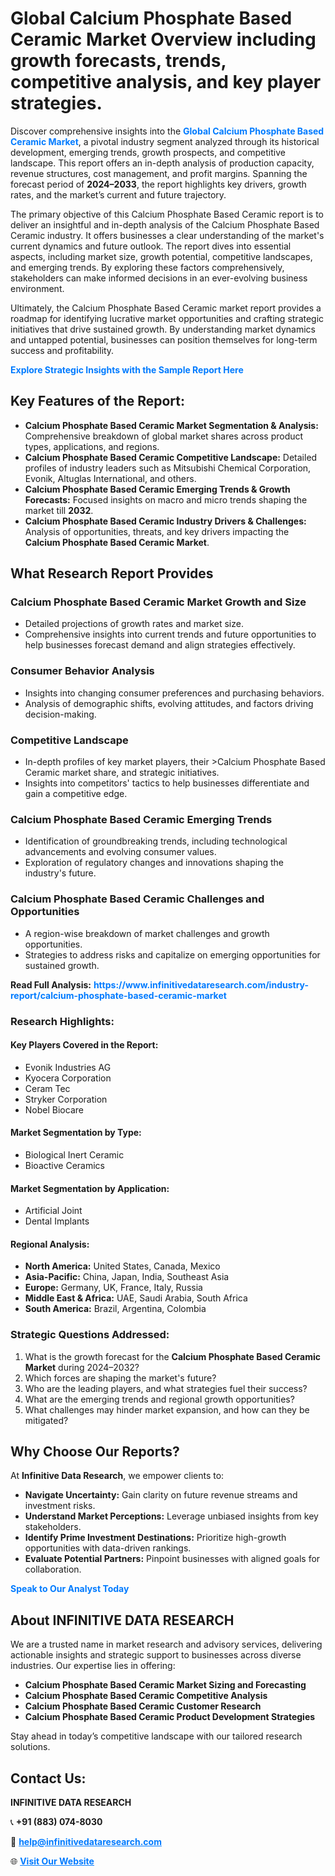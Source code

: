 <h1>Global Calcium Phosphate Based Ceramic Market Overview including growth forecasts, trends, competitive analysis, and key player strategies.</h1>
<p>
Discover comprehensive insights into the 
<a href="https://www.infinitivedataresearch.com/industry-report/calcium-phosphate-based-ceramic-market" rel="dofollow" style="color: #007BFF; text-decoration: none;"><strong>Global Calcium Phosphate Based Ceramic Market</strong></a>, a pivotal industry segment analyzed through its historical development, emerging trends, growth prospects, and competitive landscape. This report offers an in-depth analysis of production capacity, revenue structures, cost management, and profit margins. Spanning the forecast period of <strong>2024–2033</strong>, the report highlights key drivers, growth rates, and the market’s current and future trajectory.
</p>
<p>
The primary objective of this Calcium Phosphate Based Ceramic report is to deliver an insightful and in-depth analysis of the Calcium Phosphate Based Ceramic industry. It offers businesses a clear understanding of the market's current dynamics and future outlook. The report dives into essential aspects, including market size, growth potential, competitive landscapes, and emerging trends. By exploring these factors comprehensively, stakeholders can make informed decisions in an ever-evolving business environment.
</p>
<p>
Ultimately, the Calcium Phosphate Based Ceramic market report provides a roadmap for identifying lucrative market opportunities and crafting strategic initiatives that drive sustained growth. By understanding market dynamics and untapped potential, businesses can position themselves for long-term success and profitability.
</p>
<p>
<a href="https://www.infinitivedataresearch.com/request-sample/reportId=105495" style="color: #007BFF; text-decoration: none;"><strong>Explore Strategic Insights with the Sample Report Here</strong></a>
</p>

<h2>Key Features of the Report:</h2>
<ul>
<li><strong>Calcium Phosphate Based Ceramic Market Segmentation & Analysis:</strong> Comprehensive breakdown of global market shares across product types, applications, and regions.</li>
<li><strong>Calcium Phosphate Based Ceramic Competitive Landscape:</strong> Detailed profiles of industry leaders such as Mitsubishi Chemical Corporation, Evonik, Altuglas International, and others.</li>
<li><strong>Calcium Phosphate Based Ceramic Emerging Trends & Growth Forecasts:</strong> Focused insights on macro and micro trends shaping the market till <strong>2032</strong>.</li>
<li><strong>Calcium Phosphate Based Ceramic Industry Drivers & Challenges:</strong> Analysis of opportunities, threats, and key drivers impacting the <strong>Calcium Phosphate Based Ceramic Market</strong>.</li>
</ul>

<h2>What Research Report Provides</h2>
<h3>Calcium Phosphate Based Ceramic Market Growth and Size</h3>
<ul>
<li>Detailed projections of growth rates and market size.</li>
<li>Comprehensive insights into current trends and future opportunities to help businesses forecast demand and align strategies effectively.</li>
</ul>

<h3>Consumer Behavior Analysis</h3>
<ul>
<li>Insights into changing consumer preferences and purchasing behaviors.</li>
<li>Analysis of demographic shifts, evolving attitudes, and factors driving decision-making.</li>
</ul>

<h3>Competitive Landscape</h3>
<ul>
<li>In-depth profiles of key market players, their >Calcium Phosphate Based Ceramic market share, and strategic initiatives.</li>
<li>Insights into competitors' tactics to help businesses differentiate and gain a competitive edge.</li>
</ul>

<h3>Calcium Phosphate Based Ceramic Emerging Trends</h3>
<ul>
<li>Identification of groundbreaking trends, including technological advancements and evolving consumer values.</li>
<li>Exploration of regulatory changes and innovations shaping the industry's future.</li>
</ul>

<h3>Calcium Phosphate Based Ceramic Challenges and Opportunities</h3>
<ul>
<li>A region-wise breakdown of market challenges and growth opportunities.</li>
<li>Strategies to address risks and capitalize on emerging opportunities for sustained growth.</li>
</ul>
<p><strong>Read Full Analysis:</strong> <a href="https://www.infinitivedataresearch.com/industry-report/calcium-phosphate-based-ceramic-market" rel="dofollow" style="color: #007BFF; text-decoration: none;"><strong>https://www.infinitivedataresearch.com/industry-report/calcium-phosphate-based-ceramic-market</strong></a></p>
<h3>Research Highlights:</h3>
<h4>Key Players Covered in the Report:</h4>
<ul><li>Evonik Industries AG</li><li>Kyocera Corporation</li><li>Ceram Tec</li><li>Stryker Corporation</li><li>Nobel Biocare</li></ul>
<h4>Market Segmentation by Type:</h4>
<ul><li>Biological Inert Ceramic</li><li>Bioactive Ceramics</li></ul>
<h4>Market Segmentation by Application:</h4>
<ul><li>Artificial Joint</li><li>Dental Implants</li></ul>

<h4>Regional Analysis:</h4>
<ul>
<li><strong>North America:</strong> United States, Canada, Mexico</li>
<li><strong>Asia-Pacific:</strong> China, Japan, India, Southeast Asia</li>
<li><strong>Europe:</strong> Germany, UK, France, Italy, Russia</li>
<li><strong>Middle East & Africa:</strong> UAE, Saudi Arabia, South Africa</li>
<li><strong>South America:</strong> Brazil, Argentina, Colombia</li>
</ul>

<h3>Strategic Questions Addressed:</h3>
<ol>
<li>What is the growth forecast for the <strong>Calcium Phosphate Based Ceramic Market</strong> during 2024–2032?</li>
<li>Which forces are shaping the market's future?</li>
<li>Who are the leading players, and what strategies fuel their success?</li>
<li>What are the emerging trends and regional growth opportunities?</li>
<li>What challenges may hinder market expansion, and how can they be mitigated?</li>
</ol>

<h2>Why Choose Our Reports?</h2>
<p>At <strong>Infinitive Data Research</strong>, we empower clients to:</p>
<ul>
<li><strong>Navigate Uncertainty:</strong> Gain clarity on future revenue streams and investment risks.</li>
<li><strong>Understand Market Perceptions:</strong> Leverage unbiased insights from key stakeholders.</li>
<li><strong>Identify Prime Investment Destinations:</strong> Prioritize high-growth opportunities with data-driven rankings.</li>
<li><strong>Evaluate Potential Partners:</strong> Pinpoint businesses with aligned goals for collaboration.</li>
</ul>
<p><a href="https://www.infinitivedataresearch.com/industry-report/calcium-phosphate-based-ceramic-market" rel="dofollow" style="color: #007BFF; text-decoration: none;"><strong>Speak to Our Analyst Today</strong></a></p>

<h2>About INFINITIVE DATA RESEARCH</h2>
<p>We are a trusted name in market research and advisory services, delivering actionable insights and strategic support to businesses across diverse industries. Our expertise lies in offering:</p>
<ul>
<li><strong>Calcium Phosphate Based Ceramic Market Sizing and Forecasting</strong></li>
<li><strong>Calcium Phosphate Based Ceramic Competitive Analysis</strong></li>
<li><strong>Calcium Phosphate Based Ceramic Customer Research</strong></li>
<li><strong>Calcium Phosphate Based Ceramic Product Development Strategies</strong></li>
</ul>
<p>Stay ahead in today’s competitive landscape with our tailored research solutions.</p>

<h2>Contact Us:</h2>
<p><strong>INFINITIVE DATA RESEARCH</strong></p>
<p>📞 <strong>+91 (883) 074-8030</strong></p>
<p>📧 <strong><a href="mailto:help@infinitivedataresearch.com" style="color: #007BFF;">help@infinitivedataresearch.com</a></strong></p>
<p>🌐 <strong><a href="https://www.infinitivedataresearch.com" rel="dofollow" style="color: #007BFF;">Visit Our Website</a></strong></p>